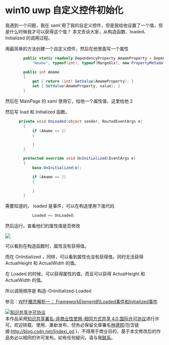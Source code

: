
# win10 uwp 自定义控件初始化

我遇到一个问题，我在 xaml 用了我的自定义控件，但是我给他设置了一个值，但是什么时候我才可以获得这个值？
本文告诉大家，从构造函数、loaded、Initialized 的调用过程。

<!--more-->



<div id="toc"></div>

用最简单的方法创建一个自定义控件，然后在他里面写一个属性

```csharp
        public static readonly DependencyProperty AmameProperty = DependencyProperty.Register(
            "Amame", typeof(int), typeof(MargeGlx), new PropertyMetadata(default(int)));

        public int Amame
        {
            get { return (int) GetValue(AmameProperty); }
            set { SetValue(AmameProperty, value); }
        }
```

然后在 MainPage 的 xaml 使用它，给他一个属性值，这里给他 2

然后写 load 和 Initialized 函数。

```csharp
      private void OnLoaded(object sender, RoutedEventArgs e)
        {
            if (Amame == 2)
            {

            }
        }

        protected override void OnInitialized(EventArgs e)
        {
            base.OnInitialized(e);

            if (Amame == 2)
            {
                
            }
        }
```

需要知道的， loaded 是事件，可以在构造使用下面代码

```csharp
            Loaded += OnLoaded;

```

然后运行，查看他们的属性值是否修改

![](http://7xqpl8.com1.z0.glb.clouddn.com/34fdad35-5dfe-a75b-2b4b-8c5e313038e2%2F20176169376.jpg)

可以看到在构造函数时，属性没有获得值。

而在 OnInitialized ，同样，可以看到属性也没有获得值。同时无法获得 ActualHeight 和 ActualWidth 的值。

在 Loaded 的时候，可以获得属性的值，而且可以获得 ActualHeight 和 ActualWidth 的值。

所以调用顺序是 构造-OnInitialized-Loaded



参见：[WPF概念解析一： FrameworkElement的Loaded事件和Initialized事件](http://www.cnblogs.com/tedzhao/archive/2011/11/08/WPF_FrameworkElement_LoadedAndInitialized.html)




<a rel="license" href="http://creativecommons.org/licenses/by-nc-sa/4.0/"><img alt="知识共享许可协议" style="border-width:0" src="https://licensebuttons.net/l/by-nc-sa/4.0/88x31.png" /></a><br />本作品采用<a rel="license" href="http://creativecommons.org/licenses/by-nc-sa/4.0/">知识共享署名-非商业性使用-相同方式共享 4.0 国际许可协议</a>进行许可。欢迎转载、使用、重新发布，但务必保留文章署名[林德熙](http://blog.csdn.net/lindexi_gd)(包含链接:http://blog.csdn.net/lindexi_gd )，不得用于商业目的，基于本文修改后的作品务必以相同的许可发布。如有任何疑问，请与我[联系](mailto:lindexi_gd@163.com)。